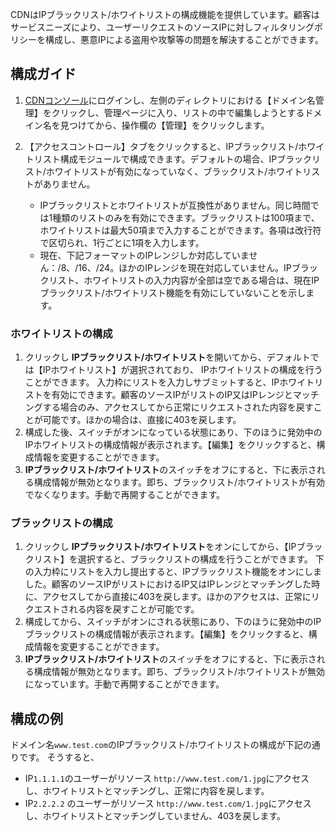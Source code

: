 CDNはIPブラックリスト/ホワイトリストの構成機能を提供しています。顧客はサービスニーズにより、ユーザーリクエストのソースIPに対しフィルタリングポリシーを構成し、悪意IPによる盗用や攻撃等の問題を解決することができます。

## 構成ガイド
1.  [CDNコンソール](https://console.cloud.tencent.com/cdn)にログインし、左側のディレクトリにおける【ドメイン名管理】をクリックし、管理ページに入り、リストの中で編集しようとするドメイン名を見つけてから、操作欄の【管理】をクリックします。
2.  【アクセスコントロール】タブをクリックすると、IPブラックリスト/ホワイトリスト構成モジュールで構成できます。デフォルトの場合、IPブラックリスト/ホワイトリストが有効になっていなく、ブラックリスト/ホワイトリストがありません。

	- IPブラックリストとホワイトリストが互換性がありません。同じ時間では1種類のリストのみを有効にできます。ブラックリストは100項まで、ホワイトリストは最大50項まで入力することができます。各項は改行符で区切られ、1行ごとに1項を入力します。
	- 現在、下記フォーマットのIPレンジしか対応していません：/8、/16、/24。ほかのIPレンジを現在対応していません。IPブラックリスト、ホワイトリストの入力内容が全部は空である場合は、現在IPブラックリスト/ホワイトリスト機能を有効にしていないことを示します。

### ホワイトリストの構成
1. クリックし **IPブラックリスト/ホワイトリスト**を開いてから、デフォルトでは【IPホワイトリスト】が選択されており、 IPホワイトリストの構成を行うことができます。
   入力枠にリストを入力しサブミットすると、IPホワイトリストを有効にできます。顧客のソースIPがリストのIP又はIPレンジとマッチングする場合のみ、アクセスしてから正常にリクエストされた内容を戻すことが可能です。ほかの場合は、直接に403を戻します。
2. 構成した後、スイッチがオンになっている状態にあり、下のほうに発効中のIPホワイトリストの構成情報が表示されます。【編集】をクリックすると、構成情報を変更することができます。
3. **IPブラックリスト/ホワイトリスト**のスイッチをオフにすると、下に表示される構成情報が無効となります。即ち、ブラックリスト/ホワイトリストが有効でなくなります。手動で再開することができます。

### ブラックリストの構成

1. クリックし **IPブラックリスト/ホワイトリスト**をオンにしてから、【IPブラックリスト】を選択すると、ブラックリストの構成を行うことができます。
   下の入力枠にリストを入力し提出すると、IPブラックリスト機能をオンにしました。顧客のソースIPがリストにおけるIP又はIPレンジとマッチングした時に、アクセスしてから直接に403を戻します。ほかのアクセスは、正常にリクエストされる内容を戻すことが可能です。
2. 構成してから、スイッチがオンにされる状態にあり、下のほうに発効中のIPブラックリストの構成情報が表示されます。【編集】をクリックすると、構成情報を変更することができます。
3. **IPブラックリスト/ホワイトリスト**のスイッチをオフにすると、下に表示される構成情報が無効となります。即ち、ブラックリスト/ホワイトリストが無効になっています。手動で再開することができます。

## 構成の例
ドメイン名`www.test.com`のIPブラックリスト/ホワイトリストの構成が下記の通りです。
そうすると、

- IP`1.1.1.1`のユーザーがリソース `http://www.test.com/1.jpg`にアクセスし、ホワイトリストとマッチングし、正常に内容を戻します。
- IP`2.2.2.2` のユーザーがリソース `http://www.test.com/1.jpg`にアクセスし、ホワイトリストとマッチングしていません、403を戻します。
